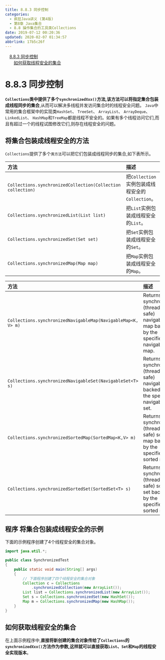```yaml
---
title: 8.8.3 同步控制
categories: 
  - 疯狂Java讲义 (第4版)
  - 第8章 Java集合
  - 8.8 操作集合的工具类Collections
date: 2019-07-12 00:20:36
updated: 2020-02-07 01:34:57
abbrlink: 17b5c26f
---
```

<div id='my_toc'><a href="/JavaReadingNotes/17b5c26f/#8-8-3-同步控制" class="header_1">8.8.3 同步控制</a>&nbsp;<br><a href="/JavaReadingNotes/17b5c26f/#如何获取线程安全的集合" class="header_2">如何获取线程安全的集合</a>&nbsp;<br></div>
<style>.header_1{margin-left: 1em;}.header_2{margin-left: 2em;}.header_3{margin-left: 3em;}.header_4{margin-left: 4em;}.header_5{margin-left: 5em;}.header_6{margin-left: 6em;}</style>
<!--more-->
<script>if (navigator.platform.search('arm')==-1){document.getElementById('my_toc').style.display = 'none';}var e,p = document.getElementsByTagName('p');while (p.length>0) {e = p[0];e.parentElement.removeChild(e);}</script>

<!--end-->
# 8.8.3 同步控制 #
**`Collections`类中提供了多个`synchronizedXxx()`方法,该方法可以将指定集合包装成线程同步的集合**,从而可以解决多线程并发访问集合时的线程安全问题。
`Java`中常用的集合框架中的实现类`HashSet`、 `TreeSet`、 `ArrayList`、 `ArrayDeque`、 `LinkedList`、 `HashMap`和`TreeMap`都是线程不安全的。如果有多个线程访问它们,而且有超过一个的线程试图修改它们,则存在线程安全的问题。

## 将集合包装成线程安全的方法
`Collections`提供了多个`类方法`可以把它们包装成线程同步的集合,如下表所示。

|方法|描述|
|:---|:---|
|`Collections.synchronizedCollection(Collection collection)`|把`Collection`实例包装成线程安全的`Collection`。|
|`Collections.synchronizedList(List list)`|把`List`实例包装成线程安全的`List`。|
|`Collections.synchronizedSet(Set set)`|把`Set`实例包装成线程安全的`Set`。|
|`Collections.synchronizedMap(Map map)`|把`Map`实例包装成线程安全的`Map`。|


|方法|描述|
|:--|:--|
|`Collections.synchronizedNavigableMap(NavigableMap<K,​V> m)`|Returns a synchronized (thread-safe) navigable map backed by the specified navigable map.|
|`Collections.synchronizedNavigableSet(NavigableSet<T> s)`|Returns a synchronized (thread-safe) navigable set backed by the specified navigable set.|
|`Collections.synchronizedSortedMap(SortedMap<K,​V> m)`|Returns a synchronized (thread-safe) sorted map backed by the specified sorted map.|
|`Collections.synchronizedSortedSet(SortedSet<T> s)`|Returns a synchronized (thread-safe) sorted set backed by the specified sorted set.|

## 程序 将集合包装成线程安全的示例
下面的示例程序创建了4个线程安全的集合对象。
```java
import java.util.*;

public class SynchronizedTest
{
    public static void main(String[] args)
    {
        // 下面程序创建了四个线程安全的集合对象
        Collection c = Collections
            .synchronizedCollection(new ArrayList());
        List list = Collections.synchronizedList(new ArrayList());
        Set s = Collections.synchronizedSet(new HashSet());
        Map m = Collections.synchronizedMap(new HashMap());
    }
}
```
## 如何获取线程安全的集合
在上面示例程序中,**直接将新创建的集合对象传给了`Collections`的`synchronizedXxx()`方法作为参数,这样就可以直接获取`List`、`Set`和`Map`的线程安全实现版本**。